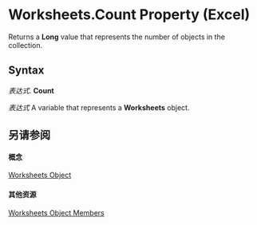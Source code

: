 
# Worksheets.Count Property (Excel)

Returns a  **Long** value that represents the number of objects in the collection.


## Syntax

 _表达式_. **Count**

 _表达式_ A variable that represents a **Worksheets** object.


## 另请参阅


#### 概念


[Worksheets Object](5ec467a6-97e3-98d7-0b14-845d20c15910.md)
#### 其他资源


[Worksheets Object Members](http://msdn.microsoft.com/library/3e43b0e8-d34b-2e55-7a88-36bfe99af55e%28Office.15%29.aspx)